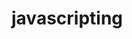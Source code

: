                                                                                                                                                                                                  
# javascripting


